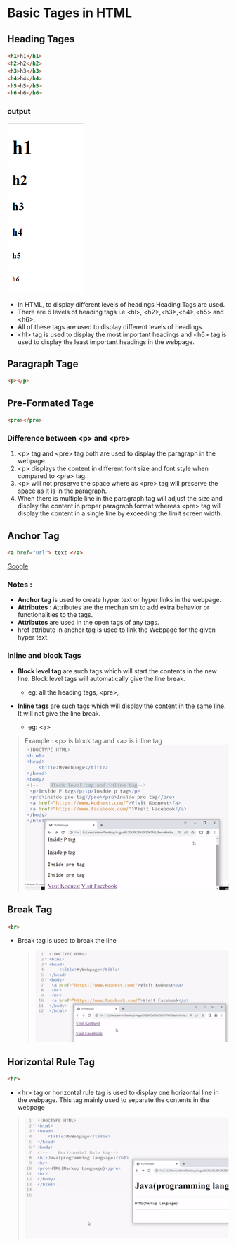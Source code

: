 # Basic Tages in HTML

## Heading Tages

```HTML
<h1>h1</h1>
<h2>h2</h2>
<h3>h3</h3>
<h4>h4</h4>
<h5>h5</h5>
<h6>h6</h6>
```

### output

![](heading%20tags.PNG)

- In HTML, to display different levels of headings Heading Tags are used.
- There are 6 levels of heading tags i.e \<hl>, \<h2>,\<h3>,\<h4>,\<h5> and \<h6>.
- All of these tags are used to display different levels of headings.
- \<hl> tag is used to display the most important headings and \<h6> tag is used to display the least important headings in the webpage.

## Paragraph Tage

```HTML
<p></p>
```

## Pre-Formated Tage

```HTML
<pre></pre>
```

### Difference between \<p> and \<pre>

1. \<p> tag and \<pre> tag both are used to display the paragraph in the webpage.
2. \<p> displays the content in different font size and font style when compared to \<pre> tag.
3. \<p> will not preserve the space where as \<pre> tag will preserve the space as it is in the paragraph.
4. When there is multiple line in the paragraph tag will adjust the size and display the content in proper paragraph format whereas \<pre> tag will display the content in a single line by exceeding the limit screen width.

## Anchor Tag

```HTML
<a href="url"> text </a>
```

<a href="https://www.google.co.in/"> Google </a>

### Notes :

- **Anchor tag** is used to create hyper text or hyper links in the webpage.
- **Attributes** : Attributes are the mechanism to add extra behavior or functionalities to the tags.
- **Attributes** are used in the open tags of any tags.
- href attribute in anchor tag is used to link the Webpage for the given hyper text.

### Inline and block Tags

- **Block level tag** are such tags which will start the contents in the new line. Block level tags will
  automatically give the line break.
  - eg: all the heading tags, \<pre>,
- **Inline tags** are such tags which will display the content in the same line. It will not give the line break.

  - eg: \<a>

> Example : \<p> is block tag and \<a> is inline tag
> ![](inline%20and%20block%20tags.PNG)

## Break Tag

```HTML
<br>
```

- Break tag is used to break the line
  > ![break tag](break%20tag.PNG)

## Horizontal Rule Tag

```HTML
<hr>
```

- \<hr> tag or horizontal rule tag is used to display one horizontal line in the webpage. This tag mainly used to separate the contents in the webpage

> ![](hr%20tag.PNG)
